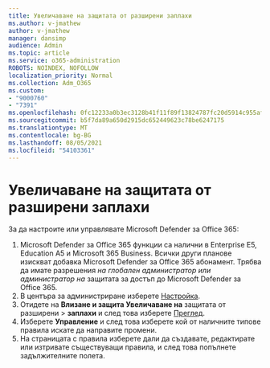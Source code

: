 ```yaml
---
title: Увеличаване на защитата от разширени заплахи
ms.author: v-jmathew
author: v-jmathew
manager: dansimp
audience: Admin
ms.topic: article
ms.service: o365-administration
ROBOTS: NOINDEX, NOFOLLOW
localization_priority: Normal
ms.collection: Adm_O365
ms.custom:
- "9000760"
- "7391"
ms.openlocfilehash: 0fc12233a0b3ec3128b41f11f89f13824787fc20d5914c955afb8446a7fa3ced
ms.sourcegitcommit: b5f7da89a650d2915dc652449623c78be6247175
ms.translationtype: MT
ms.contentlocale: bg-BG
ms.lasthandoff: 08/05/2021
ms.locfileid: "54103361"
---
```

# <a name="increase-protection-from-advanced-threats"></a>Увеличаване на защитата от разширени заплахи

За да настроите или управлявате Microsoft Defender за Office 365:

1. Microsoft Defender за Office 365 функции са налични в Enterprise E5, Education A5 и Microsoft 365 Business. Всички други планове изискват добавка Microsoft Defender за Office 365 абонамент. Трябва да имате разрешения *на глобален* *администратор или администратор на* защитата за достъп до Microsoft Defender за Office 365.
2. В центъра за администриране изберете [Настройка](https://go.microsoft.com/fwlink/p/?linkid=2075721).
3. Отидете на **Влизане и защита Увеличаване на** защитата от разширени  >  **заплахи** и след това изберете [Преглед](https://go.microsoft.com/fwlink/?linkid=2109302).
4. Изберете **Управление** и след това изберете кой от наличните типове правила искате да направите промени.
5. На страницата с правила изберете дали да създавате, редактирате или изтривате съществуващи правила, и след това попълнете задължителните полета.

